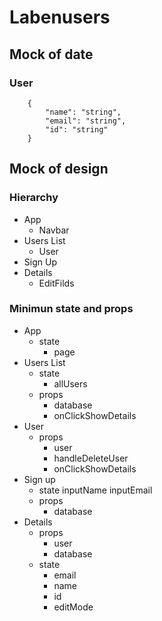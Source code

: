 # Labenusers

## Mock of date

### User
```
    {
        "name": "string",
        "email": "string",
        "id": "string" 
    }
```

## Mock of design

### Hierarchy

- App
    - Navbar
- Users List
    - User
- Sign Up
- Details
    - EditFilds

### Minimun state and props

- App
    - state
        - page
- Users List
    - state
        - allUsers
    - props
        - database
        - onClickShowDetails
- User
    - props
        - user
        - handleDeleteUser
        - onClickShowDetails
- Sign up
    - state
        inputName
        inputEmail
    - props
        - database
- Details
    - props
        - user
        - database
    - state
        - email
        - name
        - id
        - editMode